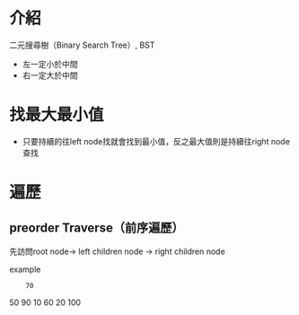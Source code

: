 # 介紹

二元搜尋樹（Binary Search Tree）, BST

- 左一定小於中間
- 右一定大於中間

# 找最大最小值

- 只要持續的往left node找就會找到最小值，反之最大值則是持續往right node查找

# 遍歷

## preorder Traverse（前序遍歷）

先訪問root node-> left children node -> right children node

example

        70
  50             90
10    60      20    100
